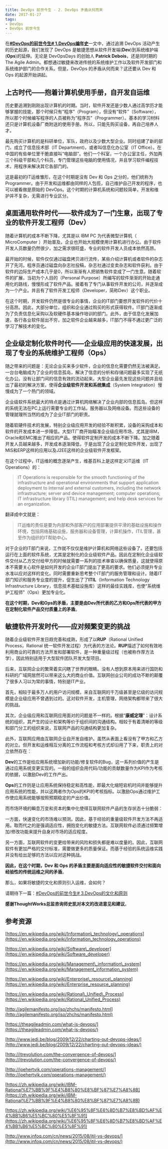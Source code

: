 ```yaml
---
title: DevOps 前世今生 - 2. DevOps 矛盾从何而来
date: 2017-01-27
tags:
- DevOps
- DevOps 前世今生
---
```


在[**#DevOps的前世今生# 1.DevOps编年史**](https://www.guyu.me/blogs/2016-11-27-devops-annals)一文中，通过追溯 DevOps 活动产生的历史起源，我们发现了 DevOps 是敏捷思想从软件开发端(**Dev**)到系统维护端(**Ops**)的延伸。无论是 DevOpsDays 的创始人 **Patrick Debois**，还是同时期的 The Agile Admin。都想通过敏捷来改进传统的系统维护工作以及软件开发部门和系统维护部门的合作关系。但是，DevOps 的矛盾从何而来？这还要从 Dev 和 Ops 的起源开始讲起。

## 上古时代——抱着计算机使用手册，自开发自运维

历史要追溯到刚刚出现计算机的时期。当时，软件开发还是少数人通过高学历才能够掌握的技能，那个时候只有“程序”（Program），但没有“软件”（Software），所以那个时候编写程序的人员被称为“程序员”（Programmer）。基本的学习材料还只是计算机设备厂商附送的使用手册。所以，只能先购买设备，再自己培养人才。

最先购买计算机的是科研单位，军队，政府以及少数大型企业。同时组建了新的部门，成立了信息技术部（IT Department)，或者叫信息化办公室（IT Office）。在中国的有些单位里干脆直接叫“电脑部”。他们一个科室，一个办公室主任，外加两三个科级干部和几个科员，专门管理这些电脑的使用情况，并且学习软件编程技术，用程序来解决其它各部门的。

这是最初的IT运维雏形，在这个时期是没有 Dev 和 Ops 之分的，他们统称为 Programmer。由于开发和运维都由同样的人包揽，自己维护自己开发的程序，也可以被看做是原始的 DevOps。这个时期的计算机系统和问题较简单，开发和维护并不复杂，无需进行专业区分。

## 桌面通用软件时代——软件成为了一门生意，出现了专业的软件开发工程师（**Dev**）

随着计算机的成本不断下降，尤其是以 IBM PC 为代表微型计算机（ MicroComputer ）开始普及。企业也开始大规模使用计算机进行办公。由于软件开发人员数量仍然很少，加之需求很旺盛，专业的软件开发人员成本依然高昂。

最开始的时候，软件仅仅通过磁盘拷贝进行流传，某些介绍计算机或者软件的杂志开了先河。程序员通过磁盘向杂志社投稿，杂志社通过变卖杂志和软件获利。由于软件的边际生产成本几乎是0，所以渐渐有人把销售软件变成了一门生意。随着软件的扩展，当初为个人目的（Personal
Purpose）所编写的软件渐渐的开始走通用化的路线，慢慢形成了软件产品。接着有了专门从事软件开发的公司，并逐渐成为一个产业。并且有了软件开发工程师（Developer，简称Dev）这个职业。

在这个时期，开发软件仍然是很专业的事情，企业的IT部门要想开发软件的代价十分高昂。因此，大部分单位，组织和企业通过购买的形式获得软件。IT部门逐渐成为了负责信息化采购以及软硬件基本操作培训的部门。此外，由于信息化发展加速，各行各业软件层出不穷，加之软件企业越来越多，IT部门不得不通过更广泛的学习了解技术的变化。

## 企业级定制化软件时代——企业级应用的快速发展，出现了专业的系统维护工程师（**Ops**）

随之带来的问题是：无论企业买来多少软件，企业的信息化需要仍然无法被满足。一台台电脑成为了企业的信息孤岛，解决了信息的分析和存储问题最多实现了无纸化办公。没有让部门间的信息有效的流动起来。大型企业最先发现这些问题并且给出了最初的解决方案，使得**企业级软件开发和系统集成**（System Integration）慢慢成为了一个热门的领域。

企业级软件系统最大的特点是通过计算机网络解决了企业内部的信息孤岛。但这样的系统无法在PC上运行需要专业的工作站，服务器以及网络设备。而这些设备的管理就理所当然的成为了企业IT部门的职责。

随着软硬件技术的发展，特别企业级应用开发的经验不断积累，设备的采购成本和软件的开发成本进一步降低。大型IT厂商开始瞄准企业级应用市场，尤其是IBM，Oracle和EMC推出了相应的产品。使得软件定制开发的成本不断下降。加之随着开发人员越来越多，开发成本逐渐降低，于是出现了企业定制化软件开发，出现了MIS和ERP这样的应用以及J2EE这样的企业级软件开发框架。

在这个过程中，IT运维的概念逐渐产生，维基百科上是这样定义IT运维（IT Operations）的：

> IT Operations is responsible for the smooth functioning of the infrastructure and operational environments that support application deployment to internal and external customers, including the network infrastructure; server and device management; computer operations; IT infrastructure library (ITIL) management; and help desk services for an organization.

翻译成中文就是：

> IT运维的责任是要为内部和外部客户的应用部署提供平滑的基础设施和操作环境，包括网络基础设施，服务器和设备管理，计算机操作，ITIL管理，甚至作为组织的IT帮助中心。

对于企业的IT部门来说，工作就不仅仅是维护计算机和网络这些设备了。还要包括运行在上面的软件系统，尤其是定制化的企业级软件产品。因此在定制化企业级软件交付从乙方交付给甲方的时候就需要一系列的技术审查以确保质量，这就使得原本不需要关心软件是如何开发的企业IT部门提出了更高的要求。他们必须提升专业水准以应对这样的变化。同时需要重新思考整个IT部门的服务管理和设计。随着IT部门知识和服务专业度的提升，促生出了了**ITIL**（Information
Technology Infrastructure
Library，信息技术基础设施库）这样的最佳实践库，也使“系统维护工程师”（Ops）更加专业化。

**在这个时期，Dev和Ops的矛盾，主要是由Dev所代表的乙方和Ops所代表的甲方在定制化软件产品交付质量上的矛盾**。

## 敏捷软件开发时代——应对频繁变更的挑战

随着企业级软件开发日趋完善和成熟，形成了以**RUP**（Rational Unified Process，Rational 统一软件开发过程）为代表的方法论。**RUP**描述了如何有效地利用商业的可靠的方法开发和部署软件，是一种重量级过程（也被称作厚方法学），因此特别适用于大型软件团队开发大型项目。

后来，互联网企业的繁荣着实闪瞎了世界的眼睛。没有人想到原本用来进行国防和科研的广域网居然可以带来这么大的商业价值。互联网创业公司的成功不断的颠覆了很多人习以为常的事情，特别是IT产业。

首先，相较于最多万人的用户访问规模，来自互联网的千万级甚至是亿级的访问规模是企业级应用不曾遇到过的。这对软件开发，主机管理，网络架构都带来了很大的挑战。

其次，企业级应用和互联网应用面对的问题是不一样的。根据“**康威定理**”：设计系统的组织，其产生的设计和架构等价于组织间的沟通结构。相较于有着清晰的等级和部门分工的组织来说，互联网产品的沟通结构更加复杂。

此外，互联网应用由互联网企业自开发自维护。虽然从表面上看没有了甲方和乙方的对立。但开发和运维相互分离的工作流程和考核方式却沿用了下来，职责上的对立依然存在：

**Dev**的工作是给应用系统增加新的功能/修复软件的Bug，这一系列价值的产生是通过应用系统变更实现的。一般的组织会用代码/功能的贡献数量作为KPI作为考核的依据，以激励Dev的工作产出。

**Ops**的工作则是让应用系统保持稳定和高性能，即最大化缩短宕机时间并能够提升应用系统的性能，并以这两者作为Ops的KPI的考核指标。以激励Ops通过维护工作使应用系统能够按照预期稳定的产出价值。

而市场环境的瞬息万变和资本的集中化使得互联网软件产品的生存状态十分脆弱：

一方面，快速变化的市场难以预测。因此，基于经验的重量级软件开发方法不再适用。取而代之的是强调适应性，拥抱变化的敏捷方法。互联网软件必须通过频繁增加/修改功能来提升自身对市场的适应程度。

另一方面，互联网软件的变更给带来的风险和损失都是难以度量的。因此，互联网软件有更加严格的交付标准，需要做更多的质量保证。而基于经验的系统运维实践并没有给出足够的方法以应对这种挑战。

**因此，在这个时期，Dev 和 Ops 的矛盾主要是面向适应性的敏捷软件交付和面向经验性的传统运维之间的矛盾**。

那么，如果将敏捷的文化和原则引入运维，会如何？

请期待下一篇：[#DevOps的前世今生# 3.DevOps的文化和原则](https://www.guyu.me/blogs/2017-02-14-core-devops-concepts)

**感谢ThoughtWorks总监咨询师史凯对本文的改进意见和建议**。

## 参考资源

[https://en.wikipedia.org/wiki/Information\_technology\_operations](https://en.wikipedia.org/wiki/Information_technology_operations)

[https://en.wikipedia.org/wiki/Software\_developer](https://en.wikipedia.org/wiki/Software_developer)

[https://en.wikipedia.org/wiki/Management\_information\_system](https://en.wikipedia.org/wiki/Management_information_system)

[https://en.wikipedia.org/wiki/Enterprise\_resource\_planning](https://en.wikipedia.org/wiki/Enterprise_resource_planning)

[https://en.wikipedia.org/wiki/Rational\_Unified\_Process](https://en.wikipedia.org/wiki/Rational_Unified_Process)

[http://agilemanifesto.org/iso/zhchs/manifesto.html](http://agilemanifesto.org/iso/zhchs/manifesto.html)

[https://theagileadmin.com/what-is-devops/](https://theagileadmin.com/what-is-devops/)

[http://www.jedi.be/blog/2009/12/22/charting-out-devops-ideas/](http://www.jedi.be/blog/2009/12/22/charting-out-devops-ideas/)

[http://itrevolution.com/the-convergence-of-devops/](http://itrevolution.com/the-convergence-of-devops/)

[http://joehertvik.com/operations-management/](http://joehertvik.com/operations-management/)

[https://zh.wikipedia.org/wiki/IBM-Rational%E7%BB%9F%E4%B8%80%E8%BF%87%E7%A8%8B](https://zh.wikipedia.org/wiki/IBM-Rational%E7%BB%9F%E4%B8%80%E8%BF%87%E7%A8%8B)

[https://zh.wikipedia.org/wiki/%E6%95%8F%E6%8D%B7%E8%BD%AF%E4%BB%B6%E5%BC%80%E5%8F%91](https://zh.wikipedia.org/wiki/%E6%95%8F%E6%8D%B7%E8%BD%AF%E4%BB%B6%E5%BC%80%E5%8F%91)

[http://www.infoq.com/cn/news/2015/08/itil-vs-devops/](http://www.infoq.com/cn/news/2015/08/itil-vs-devops/)
